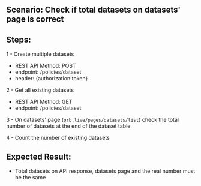 ## Scenario: Check if total datasets on datasets' page is correct 
## Steps:
1 - Create multiple datasets

- REST API Method: POST
- endpoint: /policies/dataset
- header: {authorization:token}

2 - Get all existing datasets

- REST API Method: GET
- endpoint: /policies/dataset

3 - On datasets' page (`orb.live/pages/datasets/list`) check the total number of datasets at the end of the dataset table

4 - Count the number of existing datasets

## Expected Result:
- Total datasets on API response, datasets page and the real number must be the same 

